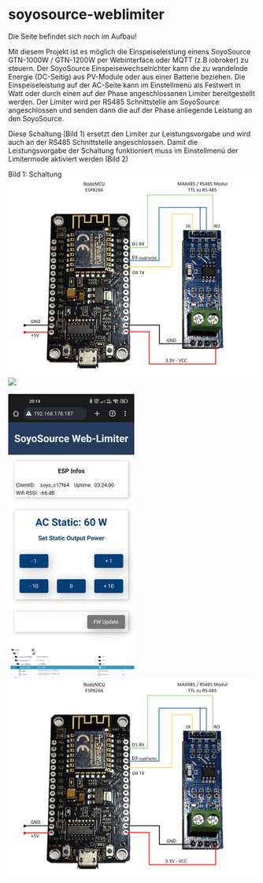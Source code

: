 # soyosource-weblimiter

Die Seite befindet sich noch im Aufbau!

Mit diesem Projekt ist es möglich die Einspeiseleistung einens SoyoSource GTN-1000W / GTN-1200W per Webinterface oder MQTT (z.B iobroker) zu steuern.
Der SoyoSource Einspeisewechselrichter kann die zu wandelnde Energie (DC-Seitig) aus PV-Module oder aus einer Batterie beziehen. Die Einspeiseleistung auf der AC-Seite kann im Einstellmenü als Festwert in Watt oder durch einen auf der Phase angeschlossenen Limiter bereitgestellt werden. Der Limiter wird per RS485 Schnittstelle am SoyoSource angeschlossen und senden dann die auf der Phase anliegende Leistung an den SoyoSource.

Diese Schaltung (Bild 1) ersetzt den Limiter zur Leistungsvorgabe und wird auch an der RS485 Schnittstelle angeschlossen. Damit die Leistungsvorgabe der Schaltung funktioniert muss im Einstellmenü der Limitermode aktiviert werden (Bild 2) 

Bild 1: Schaltung
<img src="https://github.com/matlen67/soyosource-weblimiter/blob/main/images/wiring_nodemcu_rs485.png" width="512">
<img src="[https://github.com/matlen67/soyosource-weblimiter/blob/main/images/wiring_nodemcu_rs485.png](https://github.com/matlen67/soyosource-weblimiter/blob/main/images/display_setup.jpg)" width="512">
  



<img src="https://github.com/matlen67/soyosource-weblimiter/blob/main/images/Webif_20230209_2015.jpg" width="256">

<img src="https://github.com/matlen67/soyosource-weblimiter/blob/main/images/iobroker_mqtt.png" width="256">

<img src="https://github.com/matlen67/soyosource-weblimiter/blob/main/images/wiring_nodemcu_rs485.png" width="512">
